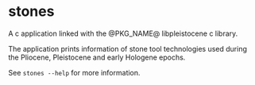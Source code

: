 # stones
A c application linked with the @PKG_NAME@ libpleistocene c library.

The application prints information of stone tool technologies used during the
Pliocene, Pleistocene and early Hologene epochs.

See `stones --help` for more information.
